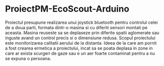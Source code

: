 # ProiectPM-EcoScout-Arduino
Proiectul presupune realizarea unui joystick bluetooth pentru controlul celei de a doua parti, formata dintr-o masina si cu diferiti sensori montati pe aceasta.
Masina reuseste sa se deplaseze prin diferite spatii aglomerate sau inguste avand un control precis si o dimensiune redusa.
Scopul proiectului este monitorizarea calitatii aerului de la distanta.
Ideea de la care am pornit a fost crearea ermetica a proiectului, incat sa se poata deplasa in zone in care ar exista scurgeri de gaze sau e un aer foarte contaminat pentru a nu se expuna o persoana.
